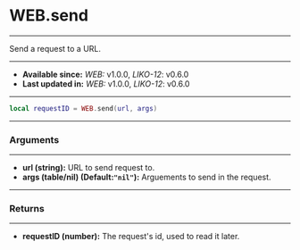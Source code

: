 # WEB.send
---

Send a request to a URL.

---

* **Available since:** _WEB:_ v1.0.0, _LIKO-12_: v0.6.0
* **Last updated in:** _WEB:_ v1.0.0, _LIKO-12_: v0.6.0

---

```lua
local requestID = WEB.send(url, args)
```

---
### Arguments
---

* **url (string):** URL to send request to.
* **args (table/nil) (Default:`"nil"`):** Arguements to send in the request.


---
### Returns
---

* **requestID (number):** The request's id, used to read it later.

